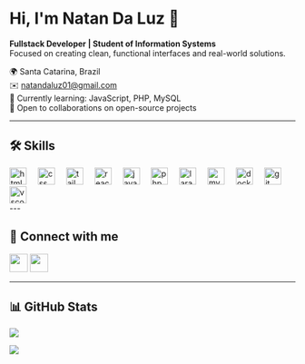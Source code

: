 # Hi, I'm Natan Da Luz 👋
**Fullstack Developer | Student of Information Systems**  
Focused on creating clean, functional interfaces and real-world solutions.

🌍 Santa Catarina, Brazil  
✉️ natandaluz01@gmail.com  
🧠 Currently learning: JavaScript, PHP, MySQL  
👥 Open to collaborations on open-source projects  

---

## 🛠 Skills
<div align="left">
  <img src="https://cdn.jsdelivr.net/gh/devicons/devicon/icons/html5/html5-original.svg" height="30" alt="html5 logo"  />
  <img width="12" />
  <img src="https://cdn.jsdelivr.net/gh/devicons/devicon/icons/css3/css3-original.svg" height="30" alt="css logo"  />
  <img width="12" />
  <img src="https://cdn.jsdelivr.net/gh/devicons/devicon/icons/tailwindcss/tailwindcss-original-wordmark.svg" height="30" alt="tailwindcss logo"  />
  <img width="12" />
  <img src="https://cdn.jsdelivr.net/gh/devicons/devicon/icons/react/react-original.svg" height="30" alt="react logo"  />
  <img width="12" />
  <img src="https://cdn.jsdelivr.net/gh/devicons/devicon/icons/javascript/javascript-original.svg" height="30" alt="javascript logo"  />
  <img width="12" />
  <img src="https://cdn.jsdelivr.net/gh/devicons/devicon/icons/php/php-original.svg" height="30" alt="php logo"  />
  <img width="12" />
  <img src="https://cdn.jsdelivr.net/gh/devicons/devicon/icons/laravel/laravel-original.svg" height="30" alt="laravel logo"  />
  <img width="12" />
  <img src="https://cdn.jsdelivr.net/gh/devicons/devicon/icons/mysql/mysql-original.svg" height="30" alt="mysql logo"  />
  <img width="12" />
  <img src="https://cdn.jsdelivr.net/gh/devicons/devicon/icons/docker/docker-original.svg" height="30" alt="docker logo"  />
  <img width="12" />
  <img src="https://cdn.jsdelivr.net/gh/devicons/devicon/icons/git/git-original.svg" height="30" alt="git logo"  />
  <img width="12" />
  <img src="https://cdn.jsdelivr.net/gh/devicons/devicon/icons/vscode/vscode-original.svg" height="30" alt="vscode logo"  />
</div>
---

## 📱 Connect with me
<p align="left">
<a href="https://www.github.com/NatanLuz"><img src="https://raw.githubusercontent.com/danielcranney/readme-generator/main/public/icons/socials/github.svg" width="32" /></a>
<a href="https://www.linkedin.com/in/natan-da-luz-3156582a2/"><img src="https://raw.githubusercontent.com/danielcranney/readme-generator/main/public/icons/socials/linkedin.svg" width="32" /></a>
</p>

---

## 📊 GitHub Stats
<a href="https://github.com/NatanLuz"><img src="https://github-readme-stats.vercel.app/api?username=NatanLuz&show_icons=true&count_private=true&title_color=10b981&text_color=a855f7&icon_color=a855f7&bg_color=27272a&hide_border=true" /></a>

<a href="https://github.com/NatanLuz"><img src="https://github-readme-stats.vercel.app/api/top-langs/?username=NatanLuz&langs_count=10&title_color=10b981&text_color=a855f7&icon_color=a855f7&bg_color=27272a&hide_border=true&custom_title=Top%20Languages" /></a>
